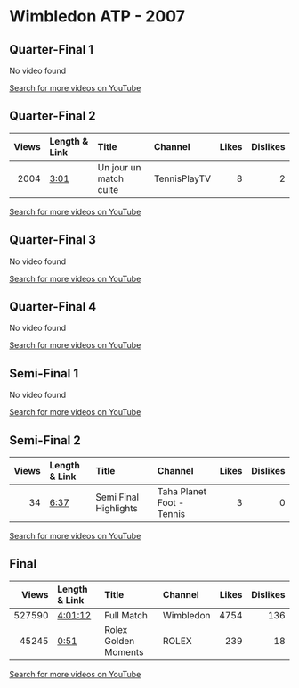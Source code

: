 
# Wimbledon ATP - 2007
    
## Quarter-Final 1
No video found

[Search for more videos on YouTube](https://www.youtube.com/results?search_query=%22wimbledon%22+%22Federer%22+%22Ferrero%22+%222007%22+%22highlights%22)     

## Quarter-Final 2
|   Views | Length & Link                                       | Title                  | Channel      |   Likes |   Dislikes |
|--------:|:----------------------------------------------------|:-----------------------|:-------------|--------:|-----------:|
|    2004 | [3:01](https://www.youtube.com/watch?v=ra3ERM4IcKY) | Un jour un match culte | TennisPlayTV |       8 |          2 |

[Search for more videos on YouTube](https://www.youtube.com/results?search_query=%22wimbledon%22+%22Gasquet%22+%22Roddick%22+%222007%22+%22highlights%22)     

## Quarter-Final 3
No video found

[Search for more videos on YouTube](https://www.youtube.com/results?search_query=%22wimbledon%22+%22Djokovic%22+%22Baghdatis%22+%222007%22+%22highlights%22)     

## Quarter-Final 4
No video found

[Search for more videos on YouTube](https://www.youtube.com/results?search_query=%22wimbledon%22+%22Nadal%22+%22Berdych%22+%222007%22+%22highlights%22)     

## Semi-Final 1
No video found

[Search for more videos on YouTube](https://www.youtube.com/results?search_query=%22wimbledon%22+%22Federer%22+%22Gasquet%22+%222007%22+%22highlights%22)     

## Semi-Final 2
|   Views | Length & Link                                       | Title                   | Channel                   |   Likes |   Dislikes |
|--------:|:----------------------------------------------------|:------------------------|:--------------------------|--------:|-----------:|
|      34 | [6:37](https://www.youtube.com/watch?v=6shsTzruTRI) | Semi Final   Highlights | Taha Planet Foot - Tennis |       3 |          0 |

[Search for more videos on YouTube](https://www.youtube.com/results?search_query=%22wimbledon%22+%22Nadal%22+%22Djokovic%22+%222007%22+%22highlights%22)     

## Final
|   Views | Length & Link                                          | Title                 | Channel   |   Likes |   Dislikes |
|--------:|:-------------------------------------------------------|:----------------------|:----------|--------:|-----------:|
|  527590 | [4:01:12](https://www.youtube.com/watch?v=-V302lx6ElU) | Full Match            | Wimbledon |    4754 |        136 |
|   45245 | [0:51](https://www.youtube.com/watch?v=Bk9GAE0QK5E)    | Rolex  Golden Moments | ROLEX     |     239 |         18 |

[Search for more videos on YouTube](https://www.youtube.com/results?search_query=%22wimbledon%22+%22Federer%22+%22Nadal%22+%222007%22+%22highlights%22)     
